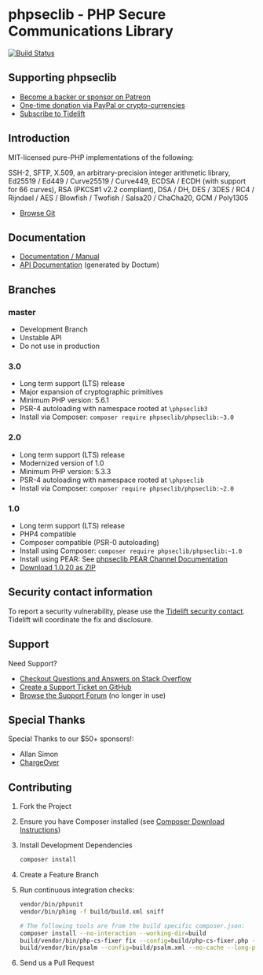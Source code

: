 # phpseclib - PHP Secure Communications Library

[![Build Status](https://travis-ci.com/phpseclib/phpseclib.svg?branch=master)](https://travis-ci.com/github/phpseclib/phpseclib)

## Supporting phpseclib

- [Become a backer or sponsor on Patreon](https://www.patreon.com/phpseclib)
- [One-time donation via PayPal or crypto-currencies](http://sourceforge.net/donate/index.php?group_id=198487)
- [Subscribe to Tidelift](https://tidelift.com/subscription/pkg/packagist-phpseclib-phpseclib?utm_source=packagist-phpseclib-phpseclib&utm_medium=referral&utm_campaign=readme)

## Introduction

MIT-licensed pure-PHP implementations of the following:

SSH-2, SFTP, X.509, an arbitrary-precision integer arithmetic library, Ed25519 / Ed449 / Curve25519 / Curve449, ECDSA / ECDH (with support for 66 curves), RSA (PKCS#1 v2.2 compliant), DSA / DH, DES / 3DES / RC4 / Rijndael / AES / Blowfish / Twofish / Salsa20 / ChaCha20, GCM / Poly1305

* [Browse Git](https://github.com/phpseclib/phpseclib)

## Documentation

* [Documentation / Manual](https://phpseclib.com/)
* [API Documentation](https://api.phpseclib.com/master/) (generated by Doctum)

## Branches

### master

* Development Branch
* Unstable API
* Do not use in production

### 3.0

* Long term support (LTS) release
* Major expansion of cryptographic primitives
* Minimum PHP version: 5.6.1
* PSR-4 autoloading with namespace rooted at `\phpseclib3`
* Install via Composer: `composer require phpseclib/phpseclib:~3.0`

### 2.0

* Long term support (LTS) release
* Modernized version of 1.0
* Minimum PHP version: 5.3.3
* PSR-4 autoloading with namespace rooted at `\phpseclib`
* Install via Composer: `composer require phpseclib/phpseclib:~2.0`

### 1.0

* Long term support (LTS) release
* PHP4 compatible
* Composer compatible (PSR-0 autoloading)
* Install using Composer: `composer require phpseclib/phpseclib:~1.0`
* Install using PEAR: See [phpseclib PEAR Channel Documentation](http://phpseclib.sourceforge.net/pear.htm)
* [Download 1.0.20 as ZIP](http://sourceforge.net/projects/phpseclib/files/phpseclib1.0.20.zip/download)

## Security contact information

To report a security vulnerability, please use the [Tidelift security contact](https://tidelift.com/security). Tidelift will coordinate the fix and disclosure.

## Support

Need Support?

* [Checkout Questions and Answers on Stack Overflow](http://stackoverflow.com/questions/tagged/phpseclib)
* [Create a Support Ticket on GitHub](https://github.com/phpseclib/phpseclib/issues/new)
* [Browse the Support Forum](http://www.frostjedi.com/phpbb/viewforum.php?f=46) (no longer in use)

## Special Thanks

Special Thanks to our $50+ sponsors!:

- Allan Simon
- [ChargeOver](https://chargeover.com/)

## Contributing

1. Fork the Project

2. Ensure you have Composer installed (see [Composer Download Instructions](https://getcomposer.org/download/))

3. Install Development Dependencies
    ```sh
    composer install
    ```

4. Create a Feature Branch

5. Run continuous integration checks:
   ```sh
   vendor/bin/phpunit
   vendor/bin/phing -f build/build.xml sniff
   
   # The following tools are from the build specific composer.json:
   composer install --no-interaction --working-dir=build
   build/vendor/bin/php-cs-fixer fix --config=build/php-cs-fixer.php --diff --dry-run
   build/vendor/bin/psalm --config=build/psalm.xml --no-cache --long-progress --report-show-info=false --output-format=text
   ```
   
6. Send us a Pull Request
